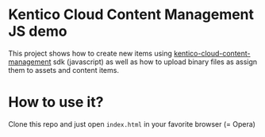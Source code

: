 # Kentico Cloud Content Management JS demo

This project shows how to create new items using [kentico-cloud-content-management](https://github.com/Kentico/kentico-cloud-js/tree/master/packages/content-management) sdk (javascript) as well as how to upload binary files as assign them to assets and content items.

# How to use it?

Clone this repo and just open `index.html` in your favorite browser (= Opera)